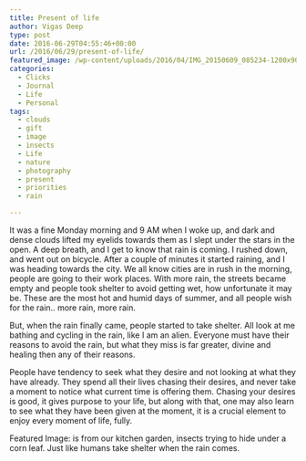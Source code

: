 ```yaml
---
title: Present of life
author: Vigas Deep
type: post
date: 2016-06-29T04:55:46+00:00
url: /2016/06/29/present-of-life/
featured_image: /wp-content/uploads/2016/04/IMG_20150609_085234-1200x900.jpg
categories:
  - Clicks
  - Journal
  - Life
  - Personal
tags:
  - clouds
  - gift
  - image
  - insects
  - Life
  - nature
  - photography
  - present
  - priorities
  - rain

---
```

It was a fine Monday morning and 9 AM when I woke up, and dark and dense clouds lifted my eyelids towards them as I slept under the stars in the open. A deep breath, and I get to know that rain is coming. I rushed down, and went out on bicycle. After a couple of minutes it started raining, and I was heading towards the city. We all know cities are in rush in the morning, people are going to their work places. With more rain, the streets became empty and people took shelter to avoid getting wet, how unfortunate it may be. These are the most hot and humid days of summer, and all people wish for the rain.. more rain, more rain.

But, when the rain finally came, people started to take shelter. All look at me bathing and cycling in the rain, like I am an alien. Everyone must have their reasons to avoid the rain, but what they miss is far greater, divine and healing then any of their reasons.

People have tendency to seek what they desire and not looking at what they have already. They spend all their lives chasing their desires, and never take a moment to notice what current time is offering them. Chasing your desires is good, it gives purpose to your life, but along with that, one may also learn to see what they have been given at the moment, it is a crucial element to enjoy every moment of life, fully.

Featured Image: is from our kitchen garden, insects trying to hide under a corn leaf. Just like humans take shelter when the rain comes.

&nbsp;

&nbsp;